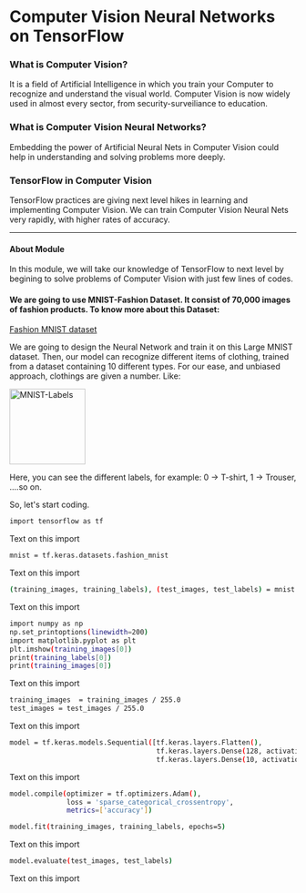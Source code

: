 <h1>Computer Vision Neural Networks on TensorFlow</h1>


### What is Computer Vision?
It is a field of Artificial Intelligence in which you train your Computer to recognize and understand the visual world.
Computer Vision is now widely used in almost every sector, from security-surveiliance to education.

### What is Computer Vision Neural Networks?
Embedding the power of Artificial Neural Nets in Computer Vision could help in understanding and solving problems more deeply.

### TensorFlow in Computer Vision
TensorFlow practices are giving next level hikes in learning and implementing Computer Vision. We can train Computer Vision Neural Nets very rapidly, with higher rates of accuracy.

---
#### About Module
In this module, we will take our knowledge of TensorFlow to next level by begining to solve problems of Computer Vision with just few lines of codes.

#### We are going to use MNIST-Fashion Dataset. It consist of 70,000 images of fashion products. To know more about this Dataset: 

<a href="https://github.com/zalandoresearch/fashion-mnist">Fashion MNIST dataset</a>

We are going to design the Neural Network and train it on this Large MNIST dataset. Then, our model can recognize different items of clothing, trained from a dataset containing 10 different types.
For our ease, and unbiased approach, clothings are given a number. Like: 

<img width="133" alt="MNIST-Labels" src="https://user-images.githubusercontent.com/63901956/122094315-aa3c6d80-ce29-11eb-97b6-d9f4263c0ce7.png">

<p>Here, you can see the different labels, for example: 0 -> T-shirt, 1 -> Trouser, ....so on.</p>


So, let's start coding.

```sh
import tensorflow as tf
```

Text on this import

```sh
mnist = tf.keras.datasets.fashion_mnist
```

Text on this import

```sh
(training_images, training_labels), (test_images, test_labels) = mnist.load_data()
```

Text on this import

```sh
import numpy as np
np.set_printoptions(linewidth=200)
import matplotlib.pyplot as plt
plt.imshow(training_images[0])
print(training_labels[0])
print(training_images[0])
```

Text on this import

```sh
training_images  = training_images / 255.0
test_images = test_images / 255.0
```

Text on this import

```sh
model = tf.keras.models.Sequential([tf.keras.layers.Flatten(), 
                                    tf.keras.layers.Dense(128, activation=tf.nn.relu), 
                                    tf.keras.layers.Dense(10, activation=tf.nn.softmax)])
```

Text on this import

```sh
model.compile(optimizer = tf.optimizers.Adam(),
              loss = 'sparse_categorical_crossentropy',
              metrics=['accuracy'])

model.fit(training_images, training_labels, epochs=5)
```

Text on this import

```sh
model.evaluate(test_images, test_labels)
```

Text on this import
